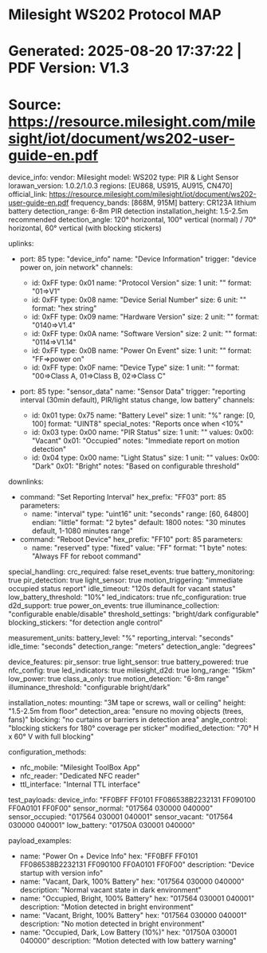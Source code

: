 # Milesight WS202 Protocol MAP
# Generated: 2025-08-20 17:37:22 | PDF Version: V1.3
# Source: https://resource.milesight.com/milesight/iot/document/ws202-user-guide-en.pdf

device_info:
  vendor: Milesight
  model: WS202
  type: PIR & Light Sensor
  lorawan_version: 1.0.2/1.0.3
  regions: [EU868, US915, AU915, CN470]
  official_link: https://resource.milesight.com/milesight/iot/document/ws202-user-guide-en.pdf
  frequency_bands: [868M, 915M]
  battery: CR123A lithium battery
  detection_range: 6-8m PIR detection
  installation_height: 1.5-2.5m recommended
  detection_angle: 120° horizontal, 100° vertical (normal) / 70° horizontal, 60° vertical (with blocking stickers)

uplinks:
  - port: 85
    type: "device_info"
    name: "Device Information"
    trigger: "device power on, join network"
    channels:
      - id: 0xFF
        type: 0x01
        name: "Protocol Version" 
        size: 1
        unit: ""
        format: "01=>V1"
      - id: 0xFF
        type: 0x08
        name: "Device Serial Number"
        size: 6
        unit: ""
        format: "hex string"
      - id: 0xFF
        type: 0x09
        name: "Hardware Version"
        size: 2
        unit: ""
        format: "0140=>V1.4"
      - id: 0xFF
        type: 0x0A
        name: "Software Version"
        size: 2
        unit: ""
        format: "0114=>V1.14"
      - id: 0xFF
        type: 0x0B
        name: "Power On Event"
        size: 1
        unit: ""
        format: "FF=>power on"
      - id: 0xFF
        type: 0x0F
        name: "Device Type"
        size: 1
        unit: ""
        format: "00=>Class A, 01=>Class B, 02=>Class C"
        
  - port: 85
    type: "sensor_data"
    name: "Sensor Data"
    trigger: "reporting interval (30min default), PIR/light status change, low battery"
    channels:
      - id: 0x01
        type: 0x75
        name: "Battery Level"
        size: 1
        unit: "%"
        range: [0, 100]
        format: "UINT8"
        special_notes: "Reports once when <10%"
      - id: 0x03
        type: 0x00
        name: "PIR Status"
        size: 1
        unit: ""
        values:
          0x00: "Vacant"
          0x01: "Occupied"
        notes: "Immediate report on motion detection"
      - id: 0x04
        type: 0x00
        name: "Light Status"
        size: 1
        unit: ""
        values:
          0x00: "Dark"
          0x01: "Bright"
        notes: "Based on configurable threshold"

downlinks:
  - command: "Set Reporting Interval"
    hex_prefix: "FF03"
    port: 85
    parameters:
      - name: "interval"
        type: "uint16"
        unit: "seconds"
        range: [60, 64800]
        endian: "little"
        format: "2 bytes"
        default: 1800
        notes: "30 minutes default, 1-1080 minutes range"
  - command: "Reboot Device"
    hex_prefix: "FF10"
    port: 85
    parameters:
      - name: "reserved"
        type: "fixed"
        value: "FF"
        format: "1 byte"
        notes: "Always FF for reboot command"

special_handling:
  crc_required: false
  reset_events: true
  battery_monitoring: true
  pir_detection: true
  light_sensor: true
  motion_triggering: "immediate occupied status report"
  idle_timeout: "120s default for vacant status"
  low_battery_threshold: "10%"
  led_indicators: true
  nfc_configuration: true
  d2d_support: true
  power_on_events: true
  illuminance_collection: "configurable enable/disable"
  threshold_settings: "bright/dark configurable"
  blocking_stickers: "for detection angle control"
  
measurement_units:
  battery_level: "%"
  reporting_interval: "seconds"
  idle_time: "seconds"
  detection_range: "meters"
  detection_angle: "degrees"

device_features:
  pir_sensor: true
  light_sensor: true
  battery_powered: true
  nfc_config: true
  led_indicators: true
  milesight_d2d: true
  long_range: "15km"
  low_power: true
  class_a_only: true
  motion_detection: "6-8m range"
  illuminance_threshold: "configurable bright/dark"

installation_notes:
  mounting: "3M tape or screws, wall or ceiling"
  height: "1.5-2.5m from floor"
  detection_area: "ensure no moving objects (trees, fans)"
  blocking: "no curtains or barriers in detection area"
  angle_control: "blocking stickers for 180° coverage per sticker"
  modified_detection: "70° H x 60° V with full blocking"

configuration_methods:
  - nfc_mobile: "Milesight ToolBox App"
  - nfc_reader: "Dedicated NFC reader"
  - ttl_interface: "Internal TTL interface"

test_payloads:
  device_info: "FF0BFF FF0101 FF086538B2232131 FF090100 FF0A0101 FF0F00"
  sensor_normal: "017564 030000 040000"
  sensor_occupied: "017564 030001 040001"
  sensor_vacant: "017564 030000 040001"
  low_battery: "01750A 030001 040000"

payload_examples:
  - name: "Power On + Device Info"
    hex: "FF0BFF FF0101 FF086538B2232131 FF090100 FF0A0101 FF0F00"
    description: "Device startup with version info"
  - name: "Vacant, Dark, 100% Battery"
    hex: "017564 030000 040000"
    description: "Normal vacant state in dark environment"
  - name: "Occupied, Bright, 100% Battery"
    hex: "017564 030001 040001" 
    description: "Motion detected in bright environment"
  - name: "Vacant, Bright, 100% Battery"
    hex: "017564 030000 040001"
    description: "No motion detected in bright environment"
  - name: "Occupied, Dark, Low Battery (10%)"
    hex: "01750A 030001 040000"
    description: "Motion detected with low battery warning"
